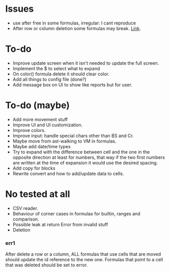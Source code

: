 # Issues
* use after free in some formulas, irregular: I cant reproduce
* After row or column deletion some formulas may break. [Link](#err1).

# To-do
* Improve update screen when it isn't needed to update the full screen.
* Implement the $ to select what to expand
* On color() formula delete it should clear color.
* Add all things to config file (done?)
* Add message box on UI to show like reports but for user.

# To-do (maybe)
* Add more movement stuff
* Improve UI and UI customization.
* Improve colors.
* Improve input: handle special chars other than BS and Cr.
* Maybe move from ast-walking to VM in formulas.
* Maybe add date/time types
* Try to expand with the difference between cell and the one in the opposite
  direction at least for numbers, that way if the two first numbers are written
  at the time of expansion it would use the desired spacing.
* Add copy for blocks
* Rewrite convert and how to add/update data to cells.

# No tested at all
* CSV reader.
* Behaviour of corner cases in formulas for builtin, ranges and comparison.
* Possible leak at return Error from invalid stuff
* Deletion

### err1
After delete a row or a column, ALL formulas that use cells that are moved
should update the id reference to the new one. Formulas that point to a cell
that was deleted should be set to error. 
